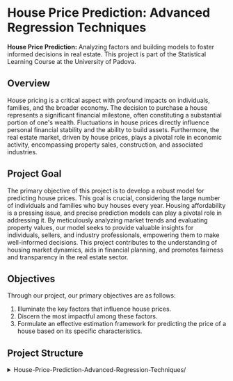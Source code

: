 # House Price Prediction: Advanced Regression Techniques

**House Price Prediction:** Analyzing factors and building models to foster informed decisions in real estate. This project is part of the Statistical Learning Course at the University of Padova.

## Overview
House pricing is a critical aspect with profound impacts on individuals, families, and the broader economy. The decision to purchase a house represents a significant financial milestone, often constituting a substantial portion of one's wealth. Fluctuations in house prices directly influence personal financial stability and the ability to build assets. Furthermore, the real estate market, driven by house prices, plays a pivotal role in economic activity, encompassing property sales, construction, and associated industries.

## Project Goal
The primary objective of this project is to develop a robust model for predicting house prices. This goal is crucial, considering the large number of individuals and families who buy houses every year. Housing affordability is a pressing issue, and precise prediction models can play a pivotal role in addressing it. By meticulously analyzing market trends and evaluating property values, our model seeks to provide valuable insights for individuals, sellers, and industry professionals, empowering them to make well-informed decisions. This project contributes to the understanding of housing market dynamics, aids in financial planning, and promotes fairness and transparency in the real estate sector.

## Objectives
Through our project, our primary objectives are as follows:

1. Illuminate the key factors that influence house prices.
2. Discern the most impactful among these factors.
3. Formulate an effective estimation framework for predicting the price of a house based on its specific characteristics.

## Project Structure
<details>
<summary>House-Price-Prediction-Advanced-Regression-Techniques/</summary>
  <ul>
    <li><details>
      <summary>data/</summary>
        <ul>
          <li>sample_submission.csv</li>
          <li>test.csv</li>
          <li>train.csv</li>
        </ul>
    </details></li>
    <li><details>
      <summary>reports/</summary>
        <ul>
          <li>House_Price_Prediction_Report.pdf</li>
        </ul>
    </details></li>
    <li>README.md</li>
    <li>Stat_project.Rmd</li>
    <li>Stat_project.html</li>
    <li>.gitignore</li>
  </ul>
</details>
